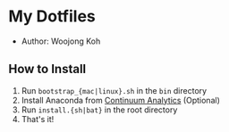 # My Dotfiles
* Author: Woojong Koh

## How to Install
1. Run `bootstrap_{mac|linux}.sh` in the `bin` directory
1. Install Anaconda from [Continuum Analytics](http://continuum.io) (Optional)
1. Run `install.{sh|bat}` in the root directory
1. That's it!
